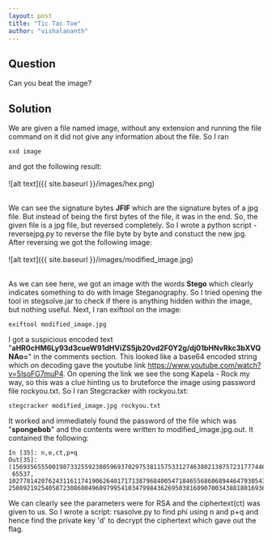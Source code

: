 ```yaml
---
layout: post
title: "Tic Tac Toe"
author: "vishalananth"
---
```


## Question

Can you beat the image?

## Solution

We are given a file named image, without any extension and running the file command on it did not give any information about the file. So I ran
```
xxd image
```
and got the following result:
</br></br>![alt text]({{ site.baseurl }}/images/hex.png)</br></br>

We can see the signature bytes **JFIF** which are the signature bytes of a jpg file. But instead of being the first bytes of the file, it was in the end. So, the given file is a jpg file, but reversed completely.
So I wrote a python script - reversejpg.py to reverse the file byte by byte and constuct the new jpg. After reversing we got the following image:
</br></br>![alt text]({{ site.baseurl }}/images/modified_image.jpg)</br></br>

As we can see here, we got an image with the words **Stego** which clearly indicates something to do with Image Steganography. So I tried opening the tool in stegsolve.jar
to check if there is anything hidden within the image, but nothing useful. Next, I ran exiftool on the image:

```
exiftool modified_image.jpg
```

I got a suspicious encoded text "**aHR0cHM6Ly93d3cueW91dHViZS5jb20vd2F0Y2g/dj01bHNvRkc3bXVQNAo=**" in the comments section. This looked like a base64 encoded string which on decoding gave the 
youtube link https://www.youtube.com/watch?v=5lsoFG7muP4. On opening the link we see the song Kapela - Rock my way, so this was a clue hinting us to bruteforce the image using password file rockyou.txt.
So I ran Stegcracker with rockyou.txt:

```
stegcracker modified_image.jpg rockyou.txt
```

It worked and immediately found the password of the file which was "**spongebob**" and the contents were written to modified_image.jpg.out. It contained the following:

```
In [35]: n,e,ct,p+q
Out[35]: 
(156935655500198733255923805969370297538115753312746380213875723177744608509780722798549730106834861986575848272630355804840179947615966722051370804273521733290376009020885919941338141950993008276537987193794648055241515380150115338397065198086893695560540379329063476893211153270247222670504019722793971516489,
 65537,
102778142076243116117419062640171713879684005471846556860689446479305435562766590357152362175278713093609670819423506015563433111872029023117856369287465874159889936283732420732086482645886112577942492103417960605158427793203017078930148395937563028135853490687072326149444788825363901282252753328289332801180,
25089219254058723086004960979954103479984362695038160907003438818016936688465630366701002710571334149929206994096775851785636272938202242921638312612784566)
```

We can clearly see the parameters were for RSA and the ciphertext(ct) was given to us. So I wrote a script: rsasolve.py to find phi using n and p+q and hence find the private key 'd' to decrypt the ciphertext which gave out the flag.